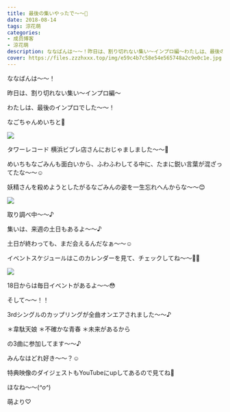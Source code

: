 ```yaml
---
title: 最後の集いやったで〜〜🍬
date: 2018-08-14
tags: 涼花萌
categories: 
- 成员博客
- 涼花萌
description: ななばんは〜〜！昨日は、割り切れない集い〜インプロ編〜わたしは、最後のインプロでした〜〜！なごちゃんめいちと💓タワーレコード 横浜ビブレ...
cover: https://files.zzzhxxx.top/img/e59c4b7c58e54e565748a2c9e0c1e.jpg 
---
```







ななばんは〜〜！



昨日は、割り切れない集い〜インプロ編〜




わたしは、最後のインプロでした〜〜！







なごちゃんめいちと💓

![](https://files.zzzhxxx.top/img/e59c4b7c58e54e565748a2c9e0c1e.jpg)






タワーレコード 横浜ビブレ店さんにおじゃましました〜〜💓





めいちもなごみんも面白いから、ふわふわしてる中に、たまに鋭い言葉が混ざってたな〜〜☺️







妖精さんを殺めようとしたがるなごみんの姿を一生忘れへんからな〜〜😊





![](https://files.zzzhxxx.top/img/e59c4b7c58e54e565748a2c9e0c1e-01.jpg)




取り調べ中〜〜♪











集いは、来週の土日もあるよ〜〜♪






土日が終わっても、まだ会えるんだなぁ〜〜☺️





イベントスケジュールはこのカレンダーを見て、チェックしてね〜〜✍🏻

![](https://files.zzzhxxx.top/img/e59c4b7c58e54e565748a2c9e0c1e-02.jpg)




18日からは毎日イベントがあるよ〜〜😳












そして〜〜！！



3rdシングルのカップリングが全曲オンエアされました〜〜♪



＊韋駄天娘
＊不確かな青春
＊未来があるから


の3曲に参加してます〜〜♪





みんなはどれ好き〜〜？☺️








特典映像のダイジェストもYouTubeにupしてあるので見てね👀







ほなね〜〜(*^o^*)


萌より♡


